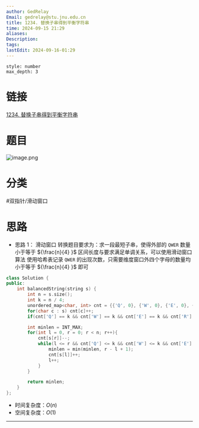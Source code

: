 ```yaml
---
author: GedRelay
Email: gedrelay@stu.jnu.edu.cn
title: 1234. 替换子串得到平衡字符串
time: 2024-09-15 21:29
aliases: 
Description: 
tags: 
lastEdit: 2024-09-16-01:29
---
```


```toc
style: number
max_depth: 3
```

# 链接
[1234. 替换子串得到平衡字符串](https://leetcode.cn/problems/replace-the-substring-for-balanced-string/) 

# 题目
![image.png](https://ged-pic-bed.oss-cn-guangzhou.aliyuncs.com/img/202409152129066.png)


# 分类
#双指针/滑动窗口 

# 思路
- 思路 1：
滑动窗口
转换题目要求为：求一段最短子串，使得外部的 `QWER` 数量小于等于 ${\frac{n}{4}  }$ 
区间长度与要求满足单调关系，可以使用滑动窗口算法
使用哈希表记录 `QWER` 的出现次数，只需要维度窗口外四个字母的数量均小于等于 ${\frac{n}{4}  }$ 即可 


```cpp
class Solution {
public:
    int balancedString(string s) {
        int n = s.size();
        int k = n / 4;
        unordered_map<char, int> cnt = {{'Q', 0}, {'W', 0}, {'E', 0}, {'R', 0}};
        for(char c : s) cnt[c]++;
        if(cnt['Q'] == k && cnt['W'] == k && cnt['E'] == k && cnt['R'] == k) return 0;

        int minlen = INT_MAX;
        for(int l = 0, r = 0; r < n; r++){
            cnt[s[r]]--;
            while(l <= r && cnt['Q'] <= k && cnt['W'] <= k && cnt['E'] <= k && cnt['R'] <= k){
                minlen = min(minlen, r - l + 1);
                cnt[s[l]]++;
                l++;
            }
        }

        return minlen;
    }
};
```


- 时间复杂度：${O\left( n \right)  }$ 
- 空间复杂度：${O\left( 1 \right)  }$ 


---

